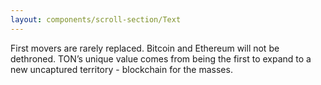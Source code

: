 ```yaml
---
layout: components/scroll-section/Text
---
```


First movers are rarely replaced. Bitcoin and Ethereum will not be dethroned. TON’s unique value comes from being the first to expand to a new uncaptured territory - blockchain for the masses.
